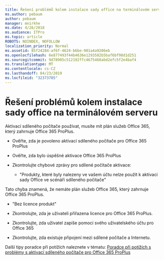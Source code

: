 ```yaml
---
title: Řešení problémů kolem instalace sady office na terminálovém serveru
ms.author: pebaum
author: pebaum
manager: mnirkhe
ms.date: 4/26/2018
ms.audience: ITPro
ms.topic: article
ROBOTS: NOINDEX, NOFOLLOW
localization_priority: Normal
ms.assetid: 85f24284-af6f-4624-b6be-901a4a9206eb
ms.openlocfilehash: 6e877493f44b4636e1293582b5baf6bf98d1d251
ms.sourcegitcommit: 9d78905c512192ffc4675468abd2efc5f2e4baf4
ms.translationtype: MT
ms.contentlocale: cs-CZ
ms.lasthandoff: 04/23/2019
ms.locfileid: "32373705"
---
```

# <a name="solutions-for-issues-around-installing-office-on-a-terminal-server"></a>Řešení problémů kolem instalace sady office na terminálovém serveru

Aktivací sdíleného počítače používat, musíte mít plán služeb Office 365, který zahrnuje Office 365 ProPlus.
  
- Ověřte, zda je povoleno aktivací sdíleného počítače pro Office 365 ProPlus
    
- Ověřte, zda bylo úspěšné aktivace Office 365 ProPlus
    
- Zkontrolujte chybové zprávy pro sdílené počítače aktivace:
    
  - "Produkty, které byly nalezeny ve vašem účtu nelze použít k aktivaci sady Office ve scénáři sdíleného počítače"
  
Tato chyba znamená, že nemáte plán služeb Office 365, který zahrnuje Office 365 ProPlus.
    
  - "Bez licence produkt"
    
  - Zkontrolujte, zda je uživateli přiřazena licence pro Office 365 ProPlus.
    
  - Zkontrolujte, zda uživatel zapíše pomocí svého uživatelského účtu pro Office 365
    
  - Zkontrolujte, zda existuje připojení mezi sdílené počítače a Internetu.
    
Další tipy poradce při potížích naleznete v tématu: [Poradce při potížích s problémy s aktivací sdíleného počítače pro Office 365 ProPlus](https://docs.microsoft.com/DeployOffice/troubleshoot-issues-with-shared-computer-activation-for-office-365-proplus)
  

